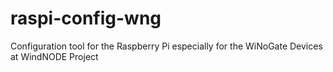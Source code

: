 # raspi-config-wng

Configuration tool for the Raspberry Pi especially for the WiNoGate Devices at WindNODE Project
